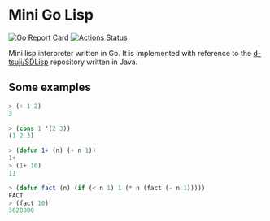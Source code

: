 Mini Go Lisp
============

[![Go Report Card](https://goreportcard.com/badge/github.com/d-tsuji/gosdlisp)](https://goreportcard.com/report/github.com/d-tsuji/gosdlisp)
[![Actions Status](https://github.com/d-tsuji/gosdlisp/workflows/test/badge.svg)](https://github.com/d-tsuji/gosdlisp/actions)

Mini lisp interpreter written in Go. It is implemented with reference to the [d-tsuji/SDLisp](https://github.com/d-tsuji/SDLisp) repository written in Java.

## Some examples

```lisp
> (+ 1 2)
3
```

```lisp
> (cons 1 '(2 3))
(1 2 3)
```

```lisp
> (defun 1+ (n) (+ n 1))
1+
> (1+ 10)
11
```

```lisp
> (defun fact (n) (if (< n 1) 1 (* n (fact (- n 1)))))
FACT
> (fact 10)
3628800
```
